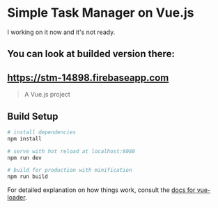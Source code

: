 # Simple Task Manager on Vue.js

I working on it now and it's not ready.

## You can look at builded version there:
## https://stm-14898.firebaseapp.com


> A Vue.js project

## Build Setup

``` bash
# install dependencies
npm install

# serve with hot reload at localhost:8080
npm run dev

# build for production with minification
npm run build
```

For detailed explanation on how things work, consult the [docs for vue-loader](http://vuejs.github.io/vue-loader).

